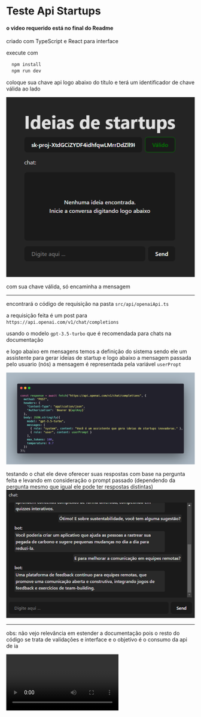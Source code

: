 # Teste Api Startups

#### o video requerido está no final do Readme

criado com TypeScript e React para interface

execute com 
```bash
  npm install
  npm run dev
```
coloque sua chave api logo abaixo do título e terá um identificador de chave válida ao lado

![alt text](/src/assets/interface.png)

com sua chave válida, só encaminha a mensagem

---

encontrará o código de requisição na pasta `src/api/openaiApi.ts`

a requisição feita é um post para 
`https://api.openai.com/v1/chat/completions`


usando o modelo `gpt-3.5-turbo` que é recomendada para chats na documentação

e logo abaixo em mensagens temos a definição do sistema sendo ele um assistente para gerar ideias de startup e logo abaixo a mensagem passada pelo usuario (nós) a mensagem é representada pela variável `userPropt`

![alt text](/src/assets/generateStartupIdea.png)

testando o chat ele deve oferecer suas respostas com base na pergunta feita e levando em consideração o prompt passado 
(dependendo da pergunta mesmo que igual ele pode ter respostas distintas)
![alt text](/src/assets/interfaceWithResponse.png)

---

obs: não vejo relevância em estender a documentação pois o resto do código se trata de validações e interface e o objetivo é o consumo da api de ia

![video](/src/assets/video.mp4)